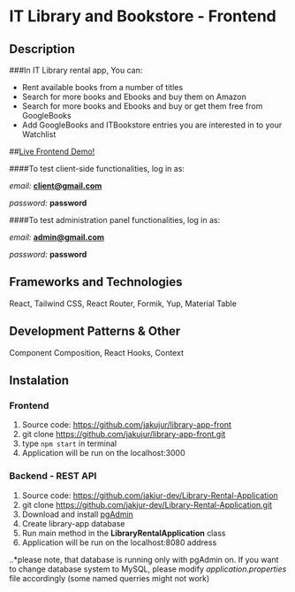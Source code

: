 # IT Library and Bookstore - Frontend

## Description
###In IT Library rental app, You can:

* Rent available books from a number of titles
* Search for more books and Ebooks and buy them on Amazon
* Search for more books and Ebooks and buy or get them free from GoogleBooks
* Add GoogleBooks and ITBookstore entries you are interested in to your Watchlist

##[Live Frontend Demo!](https://it-library-rental.netlify.app/)

####To test client-side functionalities, log in as:

*email:* **client@gmail.com**

*password:* **password**

####To test administration panel functionalities, log in as:

*email:* **admin@gmail.com**

*password:* **password**

## Frameworks and Technologies
React, Tailwind CSS, React Router, Formik, Yup, Material Table

## Development Patterns & Other
Component Composition, React Hooks, Context

## Instalation
### Frontend
1. Source code: https://github.com/jakujur/library-app-front
2. git clone https://github.com/jakujur/library-app-front.git
3. type `npm start` in terminal
4. Application will be run on the localhost:3000

### Backend - REST API
1. Source code: https://github.com/jakjur-dev/Library-Rental-Application
2. git clone https://github.com/jakjur-dev/Library-Rental-Application.git
3. Download and install [pgAdmin](https://www.pgadmin.org/download/)
4. Create library-app database
5. Run main method in the **LibraryRentalApplication** class
6. Application will be run on the localhost:8080 address

..*please note, that database is running only with pgAdmin on. If you want to change database system to MySQL, please modify *application.properties* file accordingly (some named querries might not work)
